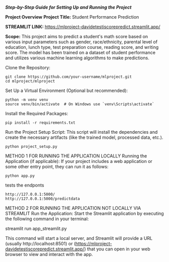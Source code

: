 ***Step-by-Step Guide for Setting Up and Running the Project***

**Project Overview**
**Project Title:** Student Performance Prediction

**STREAMLIT LINK:** https://mlproject-davidetestiscorepredict.streamlit.app/

**Scope:** This project aims to predict a student's math score based on various input parameters such as gender, race/ethnicity, parental level of education, lunch type, test preparation course, reading score, and writing score. The model has been trained on a dataset of student performance and utilizes various machine learning algorithms to make predictions.


Clone the Repository:

    git clone https://github.com/your-username/mlproject.git
    cd mlproject/mlproject


Set Up a Virtual Environment (Optional but recommended):

    python -m venv venv
    source venv/bin/activate  # On Windows use `venv\Scripts\activate`

Install the Required Packages:

    pip install -r requirements.txt

Run the Project Setup Script:
This script will install the dependencies and create the necessary artifacts (like the trained model, processed data, etc.).

    python project_setup.py


METHOD 1 FOR RUNNING THE APPLICATION LOCALLY
Running the Application (if applicable):
If your project includes a web application or some other entry point, they can run it as follows:

    python app.py

tests the endponts 

    http://127.0.0.1:5000/
    http://127.0.0.1:5000/predictdata

METHOD 2 FOR RUNNING THE APPLICATION NOT LOCALLY VIA STREAMLIT
Run the Application: Start the Streamlit application by executing the following command in your terminal:

   streamlit run app_streamlit.py

This command will start a local server, and Streamlit will provide a URL (usually http://localhost:8501) or (https://mlproject-davidetestiscorepredict.streamlit.app/) that you can open in your web browser to view and interact with the app.



